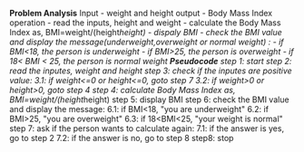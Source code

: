 **Problem Analysis**
Input - weight and height
output - Body Mass Index
operation - read the inputs, height and weight
          - calculate the Body Mass Index as, BMI=weight/(height*height)
          - dispaly BMI
          - check the BMI value and display the message(underweight,overweight or normal weight) :
                    - if BMI<18, the person is underweight
                    - if BMI>25, the person is overweight
                    - if 18< BMI < 25, the person is normal weight
 **Pseudocode** 
 step 1: start
 step 2: read the inputes, weight and height
 step 3: check if the inputes are positive value:
        3.1: if weight<=0 or height<=0, goto step 7
        3.2: if weight>0 or height>0, goto step 4
step 4: calculate Body Mass Index as, BMI=weight/(height*height)
step 5: display BMI
step 6: check the BMI value and display the message:
       6.1: if BMI<18, "you are underweight"
       6.2: if BMI>25, "you are overweight"
       6.3: if 18<BMI<25, "your weight is normal"
step 7: ask if the person wants to calculate again:
       7.1: if the answer is yes, go to step 2
       7.2: if the answer is no, go to step 8
step8: stop

  


            
